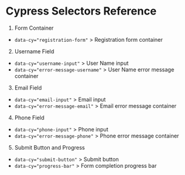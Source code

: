 # Cypress Selectors Reference

1. Form Container
- `data-cy="registration-form"` > Registration form container

2. Username Field
- `data-cy="username-input"` > User Name input
- `data-cy="error-message-username"` > User Name error message container

3. Email Field
- `data-cy="email-input"` > Email input
- `data-cy="error-message-email"` > Email error message container

4. Phone Field
- `data-cy="phone-input"` > Phone input
- `data-cy="error-message-phone"` > Phone error message container

5. Submit Button and Progress
- `data-cy="submit-button"` > Submit button
- `data-cy="progress-bar"` > Form completion progress bar 